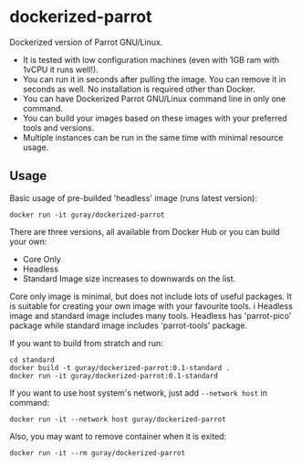 # dockerized-parrot
Dockerized version of Parrot GNU/Linux.

- It is tested with low configuration machines (even with 1GB ram with 1vCPU it runs well!).
- You can run it in seconds after pulling the image. You can remove it in seconds as well. No installation is required other than Docker.
- You can have Dockerized Parrot GNU/Linux command line in only one command.
- You can build your images based on these images with your preferred tools and versions.
- Multiple instances can be run in the same time with minimal resource usage.

## Usage
Basic usage of pre-builded 'headless' image (runs latest version):
```
docker run -it guray/dockerized-parrot
```

There are three versions, all available from Docker Hub or you can build your own:
- Core Only
- Headless
- Standard
Image size increases to downwards on the list.

Core only image is minimal, but does not include lots of useful packages. It is suitable for creating your own image with your favourite tools.
i
Headless image and standard image includes many tools. Headless has 'parrot-pico' package while standard image includes 'parrot-tools' package.


If you want to build from stratch and run:
```
cd standard
docker build -t guray/dockerized-parrot:0.1-standard .
docker run -it guray/dockerized-parrot:0.1-standard
```

If you want to use host system's network, just add `--network host` in command:
```
docker run -it --network host guray/dockerized-parrot
```

Also, you may want to remove container when it is exited:
```
docker run -it --rm guray/dockerized-parrot
```



